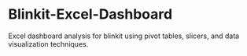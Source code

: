# Blinkit-Excel-Dashboard
Excel dashboard analysis for blinkit using pivot tables, slicers, and data visualization techniques.
